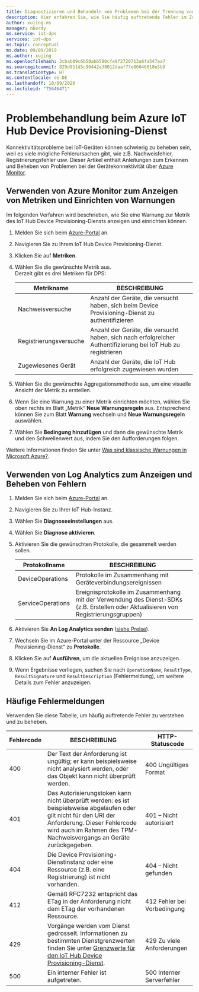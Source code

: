 ```yaml
---
title: Diagnostizieren und Behandeln von Problemen bei der Trennung von Geräteverbindungen mit Azure IoT Hub DPS
description: Hier erfahren Sie, wie Sie häufig auftretende Fehler im Zusammenhang mit Gerätekonnektivität beim Azure IoT Hub Device Provisioning-Dienst (Azure IoT Hub Device Provisioning Service, DPS) diagnostizieren und beheben können.
author: xujing-ms
manager: nberdy
ms.service: iot-dps
services: iot-dps
ms.topic: conceptual
ms.date: 09/09/2019
ms.author: xujing
ms.openlocfilehash: 3cbab09c6b50abb590cfe9f2720713a8fa547aa7
ms.sourcegitcommit: 829d951d5c90442a38012daaf77e86046018e5b9
ms.translationtype: HT
ms.contentlocale: de-DE
ms.lasthandoff: 10/09/2020
ms.locfileid: "75646471"
---
```

# <a name="troubleshooting-with-azure-iot-hub-device-provisioning-service"></a>Problembehandlung beim Azure IoT Hub Device Provisioning-Dienst

Konnektivitätsprobleme bei IoT-Geräten können schwierig zu beheben sein, weil es viele mögliche Fehlerursachen gibt, wie z.B. Nachweisfehler, Registrierungsfehler usw. Dieser Artikel enthält Anleitungen zum Erkennen und Beheben von Problemen bei der Gerätekonnektivität über [Azure Monitor](https://docs.microsoft.com/azure/azure-monitor/overview).

## <a name="using-azure-monitor-to-view-metrics-and-set-up-alerts"></a>Verwenden von Azure Monitor zum Anzeigen von Metriken und Einrichten von Warnungen

Im folgenden Verfahren wird beschrieben, wie Sie eine Warnung zur Metrik des IoT Hub Device Provisioning-Diensts anzeigen und einrichten können. 

1. Melden Sie sich beim [Azure-Portal](https://portal.azure.com) an.

2. Navigieren Sie zu Ihrem IoT Hub Device Provisioning-Dienst.

3. Klicken Sie auf **Metriken**.

4. Wählen Sie die gewünschte Metrik aus. 
   <br />Derzeit gibt es drei Metriken für DPS:

    | Metrikname | BESCHREIBUNG |
    |-------|------------|
    | Nachweisversuche | Anzahl der Geräte, die versucht haben, sich beim Device Provisioning-Dienst zu authentifizieren|
    | Registrierungsversuche | Anzahl der Geräte, die versucht haben, sich nach erfolgreicher Authentifizierung bei IoT Hub zu registrieren|
    | Zugewiesenes Gerät | Anzahl der Geräte, die IoT Hub erfolgreich zugewiesen wurden|

5. Wählen Sie die gewünschte Aggregationsmethode aus, um eine visuelle Ansicht der Metrik zu erstellen. 

6. Wenn Sie eine Warnung zu einer Metrik einrichten möchten, wählen Sie oben rechts im Blatt „Metrik“ **Neue Warnungsregeln** aus. Entsprechend können Sie zum Blatt **Warnung** wechseln und **Neue Warnungsregeln** auswählen.

7. Wählen Sie **Bedingung hinzufügen** und dann die gewünschte Metrik und den Schwellenwert aus, indem Sie den Aufforderungen folgen.

Weitere Informationen finden Sie unter [Was sind klassische Warnungen in Microsoft Azure?](../azure-monitor/platform/alerts-overview.md).

## <a name="using-log-analytic-to-view-and-resolve-errors"></a>Verwenden von Log Analytics zum Anzeigen und Beheben von Fehlern

1. Melden Sie sich beim [Azure-Portal](https://portal.azure.com) an.

2. Navigieren Sie zu Ihrer IoT Hub-Instanz.

3. Wählen Sie **Diagnoseeinstellungen** aus.

4. Wählen Sie **Diagnose aktivieren**.

5. Aktivieren Sie die gewünschten Protokolle, die gesammelt werden sollen.

    | Protokollname | BESCHREIBUNG |
    |-------|------------|
    | DeviceOperations | Protokolle im Zusammenhang mit Geräteverbindungsereignissen |
    | ServiceOperations | Ereignisprotokolle im Zusammenhang mit der Verwendung des Dienst-SDKs (z.B. Erstellen oder Aktualisieren von Registrierungsgruppen)|

6. Aktivieren Sie **An Log Analytics senden** ([siehe Preise](https://azure.microsoft.com/pricing/details/log-analytics/)). 

7. Wechseln Sie im Azure-Portal unter der Ressource „Device Provisioning-Dienst“ zu **Protokolle**.

8. Klicken Sie auf **Ausführen**, um die aktuellen Ereignisse anzuzeigen.

9. Wenn Ergebnisse vorliegen, suchen Sie nach `OperationName`, `ResultType`, `ResultSignature` und `ResultDescription` (Fehlermeldung), um weitere Details zum Fehler anzuzeigen.


## <a name="common-error-codes"></a>Häufige Fehlermeldungen
Verwenden Sie diese Tabelle, um häufig auftretende Fehler zu verstehen und zu beheben.

| Fehlercode| BESCHREIBUNG | HTTP-Statuscode |
|-------|------------|------------|
| 400 | Der Text der Anforderung ist ungültig; er kann beispielsweise nicht analysiert werden, oder das Objekt kann nicht überprüft werden.| 400 Ungültiges Format |
| 401 | Das Autorisierungstoken kann nicht überprüft werden: es ist beispielsweise abgelaufen oder gilt nicht für den URI der Anforderung. Dieser Fehlercode wird auch im Rahmen des TPM-Nachweisvorgangs an Geräte zurückgegeben. | 401 – Nicht autorisiert|
| 404 | Die Device Provisioning-Dienstinstanz oder eine Ressource (z.B. eine Registrierung) ist nicht vorhanden. |404 – Nicht gefunden |
| 412 | Gemäß RFC7232 entspricht das ETag in der Anforderung nicht dem ETag der vorhandenen Ressource. | 412 Fehler bei Vorbedingung |
| 429 | Vorgänge werden vom Dienst gedrosselt. Informationen zu bestimmten Dienstgrenzwerten finden Sie unter [Grenzwerte für den IoT Hub Device Provisioning-Dienst](https://docs.microsoft.com/azure/azure-resource-manager/management/azure-subscription-service-limits#iot-hub-device-provisioning-service-limits). | 429 Zu viele Anforderungen |
| 500 | Ein interner Fehler ist aufgetreten. | 500 Interner Serverfehler|
